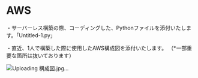 # AWS

・サーバーレス構築の際、コーディングした、Pythonファイルを添付いたします。「Untitled-1.py」

・直近、1人で構築した際に使用したAWS構成図を添付いたします。
（*一部重要な箇所は抜いております）

![Uploading 構成図.jpg…]()
